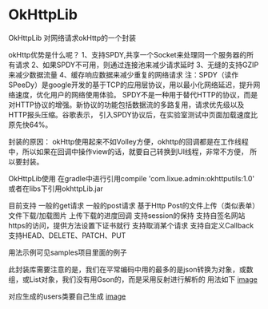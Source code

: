 # OkHttpLib
OkHttpLib 对网络请求okHttp的一个封装

okHttp优势是什么呢？
  1、支持SPDY,共享一个Socket来处理同一个服务器的所有请求
  2、如果SPDY不可用，则通过连接池来减少请求延时
  3、无缝的支持GZIP来减少数据流量
  4、缓存响应数据来减少重复的网络请求
注：SPDY（读作SPeeDy）是google开发的基于TCP的应用层协议，用以最小化网络延迟，提升网络速度，优化用户的网络使用体验。
SPDY不是一种用于替代HTTP的协议，而是对HTTP协议的增强。新协议的功能包括数据流的多路复用，请求优先级以及HTTP报头压缩。谷歌表示，
引入SPDY协议后，在实验室测试中页面加载速度比原先快64%。

封装的原因：
  okHttp使用起来不如Volley方便，okhttp的回调都是在工作线程中，所以如果在回调中操作view的话，就要自己转换到UI线程，非常不方便，
  所以要封装。
  
OkHttpLib使用
  在gradle中进行引用compile 'com.lixue.admin:okhttputils:1.0' 或者在libs下引用okhttpLib.jar

目前支持
  一般的get请求
  一般的post请求
  基于Http Post的文件上传（类似表单）
  文件下载/加载图片
  上传下载的进度回调
  支持session的保持
  支持自签名网站https的访问，提供方法设置下证书就行
  支持取消某个请求
  支持自定义Callback
  支持HEAD、DELETE、PATCH、PUT

用法示例可见samples项目里面的例子

此封装库需要注意的是，我们在平常编码中用的最多的是json转换为对象，或数组，或List对象，我们没有用Gson的，而是采用反射进行解析的
用法如下
[image](https://github.com/heavenxue/OkHttpLib/tree/master/screenshorts/1.png)

对应生成的users类要自己生成
[image](https://github.com/heavenxue/OkHttpLib/tree/master/screenshorts/2.png)



